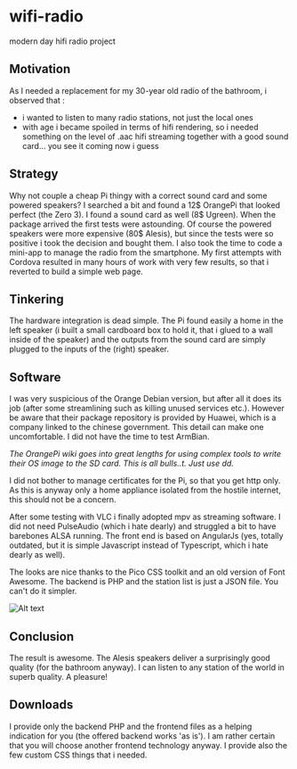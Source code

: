# wifi-radio
modern day hifi radio project 

## Motivation
As I needed a replacement for my 30-year old radio of the bathroom, i observed that :
- i wanted to listen to many radio stations, not just the local ones
- with age i became spoiled in terms of hifi rendering, so i needed something on the level of .aac hifi streaming together with a good sound card... you see it coming now i guess

## Strategy
Why not couple a cheap Pi thingy with a correct sound card and some powered speakers? I searched a bit and found a 12$ OrangePi that looked perfect (the Zero 3). I found a sound card as well (8$ Ugreen). When the package arrived the first tests were astounding. Of course the powered speakers were more expensive (80$ Alesis), but since the tests were so positive i took the decision and bought them. I also took the time to code a mini-app to manage the radio from the smartphone. My first attempts with Cordova resulted in many hours of work with very few results, so that i reverted to build a simple web page.

## Tinkering
The hardware integration is dead simple. The Pi found easily a home in the left speaker (i built a small cardboard box to hold it, that i glued to a wall inside of the speaker) and the outputs from the sound card are simply plugged to the inputs of the (right) speaker. 

## Software
I was very suspicious of the Orange Debian version, but after all it does its job (after some streamlining such as killing unused services etc.). However be aware that their package repository is provided by Huawei, which is a company linked to the chinese government. This detail can make one uncomfortable. I did not have the time to test ArmBian.

*The OrangePi wiki goes into great lengths for using complex tools to write their OS image to the SD card. This is all bulls..t. Just use dd.*

I did not bother to manage certificates for the Pi, so that you get http only. As this is anyway only a home appliance isolated from the hostile internet, this should not be a concern.

After some testing with VLC i finally adopted mpv as streaming software. I did not need PulseAudio (which i hate dearly) and struggled a bit to have barebones ALSA running. 
The front end is based on AngularJs (yes, totally outdated, but it is simple Javascript instead of Typescript, which i hate dearly as well). 

The looks are nice thanks to the Pico CSS toolkit and an old version of Font Awesome. The backend is PHP and the station list is just a JSON file. You can't do it simpler. 

![Alt text](https://i.ibb.co/zXLy3Jw/Screenshot-2024-02-17-10-30-36.png?raw=true "screenshot")

## Conclusion
The result is awesome. The Alesis speakers deliver a surprisingly good quality (for the bathroom anyway). I can listen to any station of the world in superb quality. A pleasure!
## Downloads
I provide only the backend PHP and the frontend files as a helping indication for you (the offered backend works 'as is'). I am rather certain that you will choose another frontend technology anyway. I provide also the few custom CSS things that i needed.


